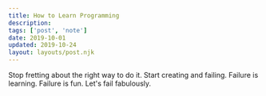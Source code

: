 ```yaml
---
title: How to Learn Programming
description:
tags: ['post', 'note']
date: 2019-10-01
updated: 2019-10-24
layout: layouts/post.njk
---
```


Stop fretting about the right way to do it. Start creating and failing. Failure is learning. Failure is fun. Let's fail fabulously.

<!END clip>
